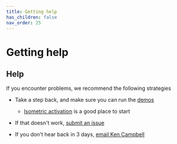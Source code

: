 ```yaml
---
title: Getting help
has_children: false
nav_order: 25
---
```


# Getting help

## Help

If you encounter problems, we recommend the following strategies

+ Take a step back, and make sure you can run the [demos](../demos/demos.html)
  + [Isometric activation](../demos/getting_started/isometric_activation/isometric_activation.html) is a good place to start
  

+ If that doesn't work, [submit an issue](https://github.com/Campbell-Muscle-Lab/FiberSim/issues)

+ If you don't hear back in 3 days, [email Ken Campbell](mailto:k.s.campbell@uky.edu)

